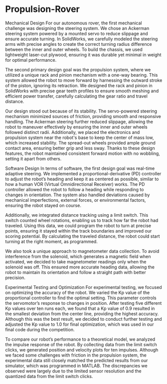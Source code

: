 # Propulsion-Rover

Mechanical Design
For our autonomous rover, the first mechanical challenge was designing the steering system. We chose an Ackerman steering system powered by a mounted servo to reduce slippage and ensure accurate turning. In SolidWorks, we carefully modeled the steering arms with precise angles to create the correct turning radius difference between the inner and outer wheels. To build the chassis, we used lightweight laser-cut plywood, ensuring it was durable yet minimal in weight for optimal performance.

The second primary design goal was the propulsion system, where we utilized a unique rack and pinion mechanism with a one-way bearing. This system allowed the robot to move forward by harnessing the outward stroke of the piston, ignoring its retraction. We designed the rack and pinion in SolidWorks with precise gear teeth profiles to ensure smooth meshing and efficient power transfer, carefully calculating the gear ratio and travel distance.

Our design stood out because of its stability. The servo-powered steering mechanism minimized sources of friction, providing smooth and responsive handling. The Ackerman steering further reduced slippage, allowing the robot to maneuver effectively by ensuring the inner and outer wheels followed distinct radii. Additionally, we placed the electronics and propulsion system near the robot's base to keep the center of mass low, which increased stability. The spread-out wheels provided ample ground contact area, ensuring better grip and less sway. Thanks to these design features, the robot maintained consistent forward motion with no wobbling, setting it apart from others.

Software Design
In terms of software, the first design goal was real-time adaptive steering. We implemented a proportional-derivative (PD) controller to adjust the robot’s heading and keep it as centered as possible, similar to how a human VOR (Virtual Omnidirectional Receiver) works. The PD controller allowed the robot to follow a heading while responding to changes in orientation. The system also handled deviations caused by mechanical imperfections, external forces, or environmental factors, ensuring the robot stayed on course.

Additionally, we integrated distance tracking using a limit switch. This switch counted wheel rotations, enabling us to track how far the robot had traveled. Using this data, we could program the robot to turn at precise points, ensuring it stayed within the track boundaries and improved our scoring potential. By calculating the traveled distance, the robot could start turning at the right moment, as programmed.

We also took a unique approach to magnetometer data collection. To avoid interference from the solenoid, which generates a magnetic field when activated, we decided to take magnetometer readings only when the solenoid was off. This ensured more accurate heading data, allowing the robot to maintain its orientation and follow a straight path with better precision.

Experimental Testing and Optimization
For experimental testing, we focused on optimizing the accuracy of the robot. We varied the Kp value of the proportional controller to find the optimal setting. This parameter controls the servomotor’s response to changes in position. After testing five different Kp values over ten runs each, we found that a Kp value of 0.9 resulted in the smallest deviation from the center line, providing the highest accuracy. Although this was the best result, we decided to conduct further testing and adjusted the Kp value to 1.0 for final optimization, which was used in our final code during the competition.

To compare our robot’s performance to a theoretical model, we analyzed the impulse response of the robot. By collecting data from the limit switch clicks, we generated position and velocity plots for ten impulses. Although we faced some challenges with friction in the propulsion system, the experimental data still closely matched the predicted results from our simulator, which was programmed in MATLAB. The discrepancies we observed were largely due to the limited sensor resolution and the quantized data from the limit switch clicks.
